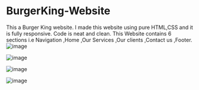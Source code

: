 # BurgerKing-Website
This a Burger King website.
I made this website using pure HTML,CSS and it is fully responsive.
Code is neat and clean.
This Website contains 6 sections i.e Navigation ,Home ,Our Services ,Our clients ,Contact us ,Footer.
![image](https://user-images.githubusercontent.com/82868832/125978706-461c3719-c6ee-4f1e-a59c-238a390a834c.png)

![image](https://user-images.githubusercontent.com/82868832/125978846-7f4bd035-0882-4640-ab1a-e5caf7d2a001.png)


![image](https://user-images.githubusercontent.com/82868832/125978983-78f667c8-5509-4a9a-8a0e-3ed9d219e0b3.png)

![image](https://user-images.githubusercontent.com/82868832/125979079-3e326e4a-9717-4b43-88e0-dfb3ae819d01.png)


